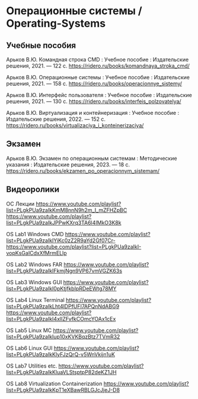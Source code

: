 # Операционные системы / Operating-Systems

## Учебные пособия

Арьков В.Ю. Командная строка CMD : Учебное пособие : Издательские решения, 2021. — 122 с.
https://ridero.ru/books/komandnaya_stroka_cmd/

Арьков В.Ю. Операционные системы : Учебное пособие : Издательские решения, 2021. — 158 с.
https://ridero.ru/books/operacionnye_sistemy/

Арьков В.Ю. Интерфейс пользователя : Учебное пособие : Издательские решения, 2021. — 130 с.
https://ridero.ru/books/interfeis_polzovatelya/

Арьков В.Ю. Виртуализация и контейнеризация : Учебное пособие : Издательские решения, 2022. — 152 с.
https://ridero.ru/books/virtualizaciya_i_konteinerizaciya/

## Экзамен

Арьков В.Ю. Экзамен по операционным системам : Методические указания : Издательские решения, 2023. — 18 с.
https://ridero.ru/books/ekzamen_po_operacionnym_sistemam/

## Видеоролики

ОС Лекции
https://www.youtube.com/playlist?list=PLgkPUa9zaIkKmM8nnN9h2m_I_mZFHZpBC
https://www.youtube.com/playlist?list=PLgkPUa9zaIkJPPwKXrq3TA6l4IMkO3K8k

OS Lab1 Windows CMD
https://www.youtube.com/playlist?list=PLgkPUa9zaIkIYiKc0zZ2R9aYd2Gf07Cr-
https://www.youtube.com/playlist?list=PLgkPUa9zaIkI-vopKsGaICdxXfMrmELlp

OS Lab2 Windows FAR
https://www.youtube.com/playlist?list=PLgkPUa9zaIkIFkmjNgn9VP67vmVGZK63s

OS Lab3 Windows GUI
https://www.youtube.com/playlist?list=PLgkPUa9zaIkI0pKtjfkbIpRDeEWtg78MY

OS Lab4 Linux Terminal
https://www.youtube.com/playlist?list=PLgkPUa9zaIkLht4lDPfUFI7APQnNdABG9
https://www.youtube.com/playlist?list=PLgkPUa9zaIkI4xlIZFvfkCOmcYOAx1cEx

OS Lab5 Linux MC
https://www.youtube.com/playlist?list=PLgkPUa9zaIkIup10xKVKBqzBtz7TVmR32

OS Lab6 Linux GUI
https://www.youtube.com/playlist?list=PLgkPUa9zaIkKlyFJzQrQ-v5WnVkijn1uK

OS Lab7 Utilities etc.
https://www.youtube.com/playlist?list=PLgkPUa9zaIkKluaVLStsptpP82deKZ1JH

OS Lab8 Virtualization Containerization
https://www.youtube.com/playlist?list=PLgkPUa9zaIkKpT1eXBawRBLGJcJjeJ-D8

